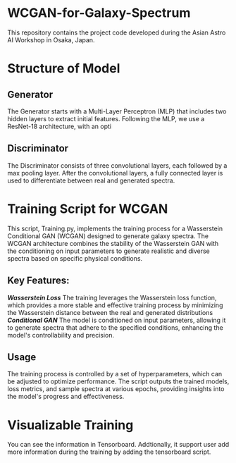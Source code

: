 # WCGAN-for-Galaxy-Spectrum
This repository contains the project code developed during the Asian Astro AI Workshop in Osaka, Japan.

# Structure of Model
## Generator 
The Generator starts with a Multi-Layer Perceptron (MLP) that includes two hidden layers to extract initial features. Following the MLP, we use a ResNet-18 architecture, with an opti

## Discriminator
The Discriminator consists of three convolutional layers, each followed by a max pooling layer. After the convolutional layers, a fully connected layer is used to differentiate between real and generated spectra.

# Training Script for WCGAN
This script, Training.py, implements the training process for a Wasserstein Conditional GAN (WCGAN) designed to generate galaxy spectra. The WCGAN architecture combines the stability of the Wasserstein GAN with the conditioning on input parameters to generate realistic and diverse spectra based on specific physical conditions.

## Key Features:
***Wasserstein Loss*** The training leverages the Wasserstein loss function, which provides a more stable and effective training process by minimizing the Wasserstein distance between the real and generated distributions
***Conditional GAN***
The model is conditioned on input parameters, allowing it to generate spectra that adhere to the specified conditions, enhancing the model's controllability and precision.
## Usage
The training process is controlled by a set of hyperparameters, which can be adjusted to optimize performance. The script outputs the trained models, loss metrics, and sample spectra at various epochs, providing insights into the model's progress and effectiveness.

# Visualizable Training
You can see the information in Tensorboard. Addtionally, it support user add more information during the training by adding the tensorboard script.
